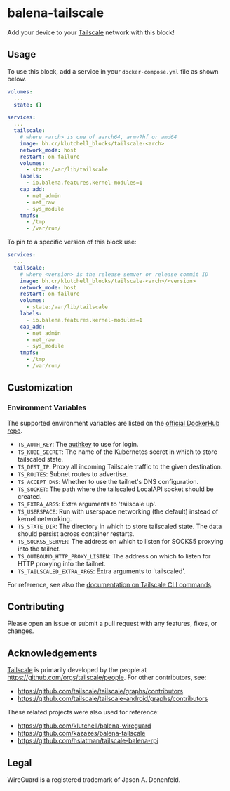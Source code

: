 # balena-tailscale

Add your device to your [Tailscale](https://tailscale.com/) network with this block!

## Usage

To use this block, add a service in your `docker-compose.yml` file as shown below.

```yml
volumes:
  ...
  state: {}

services:
  ...
  tailscale:
    # where <arch> is one of aarch64, armv7hf or amd64
    image: bh.cr/klutchell_blocks/tailscale-<arch>
    network_mode: host
    restart: on-failure
    volumes:
      - state:/var/lib/tailscale
    labels:
      - io.balena.features.kernel-modules=1
    cap_add:
      - net_admin
      - net_raw
      - sys_module
    tmpfs:
      - /tmp
      - /var/run/
```

To pin to a specific version of this block use:

```yml
services:
  ...
  tailscale:
    # where <version> is the release semver or release commit ID
    image: bh.cr/klutchell_blocks/tailscale-<arch>/<version>
    network_mode: host
    restart: on-failure
    volumes:
      - state:/var/lib/tailscale
    labels:
      - io.balena.features.kernel-modules=1
    cap_add:
      - net_admin
      - net_raw
      - sys_module
    tmpfs:
      - /tmp
      - /var/run/
```

## Customization

### Environment Variables

The supported environment variables are listed on the [official DockerHub repo](https://hub.docker.com/r/tailscale/tailscale).

- `TS_AUTH_KEY`: The [authkey]((https://tailscale.com/kb/1085/auth-keys/)) to use for login.
- `TS_KUBE_SECRET`: The name of the Kubernetes secret in which to store tailscaled state.
- `TS_DEST_IP`: Proxy all incoming Tailscale traffic to the given destination.
- `TS_ROUTES`: Subnet routes to advertise.
- `TS_ACCEPT_DNS`: Whether to use the tailnet's DNS configuration.
- `TS_SOCKET`: The path where the tailscaled LocalAPI socket should be created.
- `TS_EXTRA_ARGS`: Extra arguments to 'tailscale up'.
- `TS_USERSPACE`: Run with userspace networking (the default) instead of kernel networking.
- `TS_STATE_DIR`: The directory in which to store tailscaled state. The data should persist across container restarts.
- `TS_SOCKS5_SERVER`: The address on which to listen for SOCKS5 proxying into the tailnet.
- `TS_OUTBOUND_HTTP_PROXY_LISTEN`: The address on which to listen for HTTP proxying into the tailnet.
- `TS_TAILSCALED_EXTRA_ARGS`: Extra arguments to 'tailscaled'.

For reference, see also the [documentation on Tailscale CLI commands](https://tailscale.com/kb/1080/cli/).

## Contributing

Please open an issue or submit a pull request with any features, fixes, or changes.

## Acknowledgements

[Tailscale](https://tailscale.com/) is primarily developed by the
people at <https://github.com/orgs/tailscale/people>.
For other contributors, see:

- <https://github.com/tailscale/tailscale/graphs/contributors>
- <https://github.com/tailscale/tailscale-android/graphs/contributors>

These related projects were also used for reference:

- <https://github.com/klutchell/balena-wireguard>
- <https://github.com/kazazes/balena-tailscale>
- <https://github.com/hslatman/tailscale-balena-rpi>

## Legal

WireGuard is a registered trademark of Jason A. Donenfeld.
